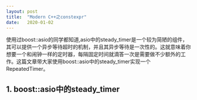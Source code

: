 ```yaml
---
layout: post
title:  "Modern C++之constexpr"
date:   2020-01-02
---
```


<p class="intro">使用过boost::asio的同学都知道,asio中的steady_timer是一个较为简陋的组件，其可以提供一个异步等待超时的机制，并且其异步等待是一次性的。这就意味着你想要一个和闹钟一样的定时器，每隔固定时间就滴答一次是需要做不少额外的工作。这篇文章带大家使用boost::asio中的steady_timer实现一个RepeatedTimer。</p>

## 1. boost::asio中的steady_timer
